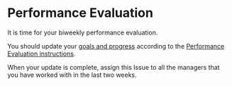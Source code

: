 # Performance Evaluation

It is time for your biweekly performance evaluation.

You should update your [goals and progress](../performance/goals.md) according to the [Performance Evaluation instructions](../2.specialist/performanceEvaluation.md).

When your update is complete, assign this Issue to all the managers that you have worked with in the last two weeks.
